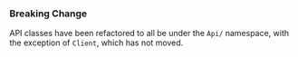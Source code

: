 ### Breaking Change

API classes have been refactored to all be under the `Api/` namespace, with the exception of `Client`, which has not moved.
